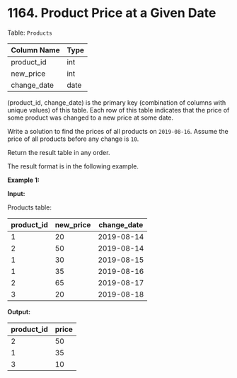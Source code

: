 # 1164. Product Price at a Given Date

Table: `Products`

| Column Name   | Type    |
| ------------- | ------- |
| product_id    | int     |
| new_price     | int     |
| change_date   | date    |

(product_id, change_date) is the primary key (combination of columns with unique values) of this table.
Each row of this table indicates that the price of some product was changed to a new price at some date.
 
Write a solution to find the prices of all products on `2019-08-16`. Assume the price of all products before any change is `10`.

Return the result table in any order.

The result format is in the following example.

**Example 1:**

**Input:**

Products table:

| product_id | new_price | change_date |
| ---------- | --------- | ----------- |
| 1          | 20        | 2019-08-14  |
| 2          | 50        | 2019-08-14  |
| 1          | 30        | 2019-08-15  |
| 1          | 35        | 2019-08-16  |
| 2          | 65        | 2019-08-17  |
| 3          | 20        | 2019-08-18  |

**Output:**

| product_id | price |
| ---------- | ----- |
| 2          | 50    |
| 1          | 35    |
| 3          | 10    |
